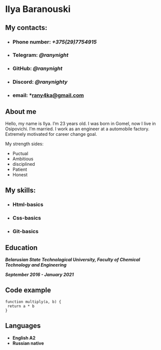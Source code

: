 # **Ilya Baranouski**
## **My contacts:**
* ### **Phone number:** *+375(29)7754915*
* ### **Telegram:**  *@ranynight*
* ### **GitHub:**  *@ranynight*
* ### **Discord:**  *@ranynighty*
* ### **email:** *rany4ka@gmail.com
## **About me**
Hello, my name is Ilya. I’m 23 years old. I was born in Gomel, now I live in Osipovichi. I’m married. 
I work as an engineer at a automobile factory. Extremely motivated for career change goal.


My strength sides:

* Puctual
* Ambitious
* disciplined
* Patient
* Honest

## **My skills:**
* ### **Html-basics**
* ### **Css-basics**
* ### **Git-basics**

## **Education**
***Belarusian State Technological University, Faculty of Chemical Technology and Engineering***

 ***September 2016 - January 2021***

 ## **Code example**
 ```
 function multiply(a, b) {
  return a * b
} ​
```

## **Languages**
* **English A2**
* **Russian native**



